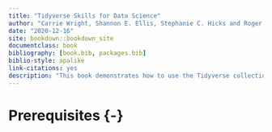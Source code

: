 ```yaml
--- 
title: "Tidyverse Skills for Data Science"
author: "Carrie Wright, Shannon E. Ellis, Stephanie C. Hicks and Roger D. Peng"
date: "2020-12-16"
site: bookdown::bookdown_site
documentclass: book
bibliography: [book.bib, packages.bib]
biblio-style: apalike
link-citations: yes
description: "This book demonstrates how to use the Tidyverse collection of packages for doing data science."
---
```


# Prerequisites {-}



